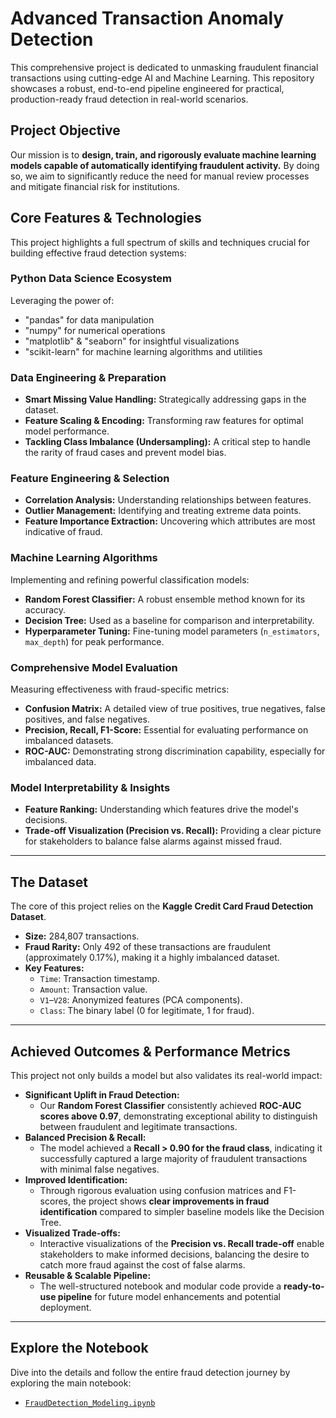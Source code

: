# Advanced Transaction Anomaly Detection 

This comprehensive project is dedicated to unmasking fraudulent financial transactions using cutting-edge AI and Machine Learning. This repository showcases a robust, end-to-end pipeline engineered for practical, production-ready fraud detection in real-world scenarios.

##  Project Objective

Our mission is to **design, train, and rigorously evaluate machine learning models capable of automatically identifying fraudulent activity.** By doing so, we aim to significantly reduce the need for manual review processes and mitigate financial risk for institutions.

##  Core Features & Technologies

This project highlights a full spectrum of skills and techniques crucial for building effective fraud detection systems:

###  Python Data Science Ecosystem
Leveraging the power of:
* "pandas" for data manipulation
* "numpy" for numerical operations
* "matplotlib" & "seaborn" for insightful visualizations
* "scikit-learn" for machine learning algorithms and utilities

###  Data Engineering & Preparation
* **Smart Missing Value Handling:** Strategically addressing gaps in the dataset.
* **Feature Scaling & Encoding:** Transforming raw features for optimal model performance.
* **Tackling Class Imbalance (Undersampling):** A critical step to handle the rarity of fraud cases and prevent model bias.

###  Feature Engineering & Selection
* **Correlation Analysis:** Understanding relationships between features.
* **Outlier Management:** Identifying and treating extreme data points.
* **Feature Importance Extraction:** Uncovering which attributes are most indicative of fraud.

###  Machine Learning Algorithms
Implementing and refining powerful classification models:
* **Random Forest Classifier:** A robust ensemble method known for its accuracy.
* **Decision Tree:** Used as a baseline for comparison and interpretability.
* **Hyperparameter Tuning:** Fine-tuning model parameters (`n_estimators`, `max_depth`) for peak performance.

###  Comprehensive Model Evaluation
Measuring effectiveness with fraud-specific metrics:
* **Confusion Matrix:** A detailed view of true positives, true negatives, false positives, and false negatives.
* **Precision, Recall, F1-Score:** Essential for evaluating performance on imbalanced datasets.
* **ROC-AUC:** Demonstrating strong discrimination capability, especially for imbalanced data.

###  Model Interpretability & Insights
* **Feature Ranking:** Understanding which features drive the model's decisions.
* **Trade-off Visualization (Precision vs. Recall):** Providing a clear picture for stakeholders to balance false alarms against missed fraud.

---

##  The Dataset

The core of this project relies on the **Kaggle Credit Card Fraud Detection Dataset**.

* **Size:** 284,807 transactions.
* **Fraud Rarity:** Only 492 of these transactions are fraudulent (approximately 0.17%), making it a highly imbalanced dataset.
* **Key Features:**
    * `Time`: Transaction timestamp.
    * `Amount`: Transaction value.
    * `V1`–`V28`: Anonymized features (PCA components).
    * `Class`: The binary label (0 for legitimate, 1 for fraud).

---

##  Achieved Outcomes & Performance Metrics

This project not only builds a model but also validates its real-world impact:

* **Significant Uplift in Fraud Detection:**
    * Our **Random Forest Classifier** consistently achieved **ROC-AUC scores above 0.97**, demonstrating exceptional ability to distinguish between fraudulent and legitimate transactions.
* **Balanced Precision & Recall:**
    * The model achieved a **Recall > 0.90 for the fraud class**, indicating it successfully captured a large majority of fraudulent transactions with minimal false negatives.
* **Improved Identification:**
    * Through rigorous evaluation using confusion matrices and F1-scores, the project shows **clear improvements in fraud identification** compared to simpler baseline models like the Decision Tree.
* **Visualized Trade-offs:**
    * Interactive visualizations of the **Precision vs. Recall trade-off** enable stakeholders to make informed decisions, balancing the desire to catch more fraud against the cost of false alarms.
* **Reusable & Scalable Pipeline:**
    * The well-structured notebook and modular code provide a **ready-to-use pipeline** for future model enhancements and potential deployment.

---

##  Explore the Notebook

Dive into the details and follow the entire fraud detection journey by exploring the main notebook:

* [`FraudDetection_Modeling.ipynb`](FraudDetection_Modeling.ipynb)
